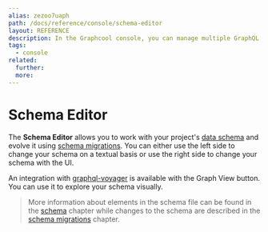 ```yaml
---
alias: zezoo7uaph
path: /docs/reference/console/schema-editor
layout: REFERENCE
description: In the Graphcool console, you can manage multiple GraphQL projects, define your GraphQL schema and create or modify your data set.
tags:
  - console
related:
  further:
  more:
---
```


# Schema Editor

The **Schema Editor** allows you to work with your project's [data schema]() and evolve it using [schema migrations](). You can either use the left side to change your schema on a textual basis or use the right side to change your schema with the UI.

An integration with [graphql-voyager]() is available with the Graph View button. You can use it to explore your schema visually.

> More information about elements in the schema file can be found in the [schema]() chapter while changes to the schema are described in the [schema migrations]() chapter.
